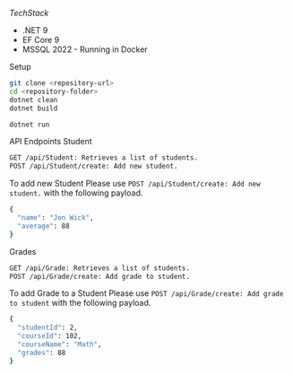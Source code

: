 *TechStack*
- .NET 9
- EF Core 9 
- MSSQL 2022 - Running in Docker

Setup

``` bash
git clone <repository-url>
cd <repository-folder>
dotnet clean
dotnet build

dotnet run
```
API Endpoints
Student
``` bash
GET /api/Student: Retrieves a list of students.
POST /api/Student/create: Add new student.
```
To add new Student
Please use `POST /api/Student/create: Add new student.` with the following payload.

``` bash
{
  "name": "Jon Wick",
  "average": 88
}

```
Grades
``` bash
GET /api/Grade: Retrieves a list of students.
POST /api/Grade/create: Add grade to student.
```

To add Grade to a Student
Please use `POST /api/Grade/create: Add grade to student` with the following payload.

``` bash
{
  "studentId": 2,
  "courseId": 102,
  "courseName": "Math",
  "grades": 88
}
```
